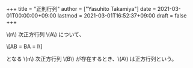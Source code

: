 +++
title = "正則行列"
author = ["Yasuhito Takamiya"]
date = 2021-03-01T00:00:00+09:00
lastmod = 2021-03-01T16:52:37+09:00
draft = false
+++

\\(n\\) 次正方行列 \\(A\\) について、

\\[AB = BA = I\\]

となる \\(n\\) 次正方行列 \\(B\\) が存在するとき、\\(A\\) は正方行列という。
